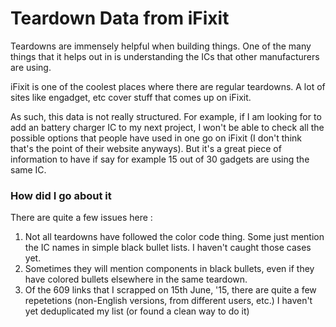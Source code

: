 Teardown Data from iFixit
======

Teardowns are immensely helpful when building things. One of the many things that it helps out in is understanding the ICs that other manufacturers are using.

iFixit is one of the coolest places where there are regular teardowns. A lot of sites like engadget, etc cover stuff that comes up on iFixit.

As such, this data is not really structured. For example, if I am looking for to add an battery charger IC to my next project, I won't be able to check all the possible options that people have used in one go on iFixit (I don't think that's the point of their website anyways). But it's a great piece of information to have if say for example 15 out of 30 gadgets are using the same IC. 


### How did I go about it
There are quite a few issues here :

1. Not all teardowns have followed the color code thing. Some just mention the IC names in simple black bullet lists. I haven't caught those cases yet.
2. Sometimes they will mention components in black bullets, even if they have colored bullets elsewhere in the same teardown.
3. Of the 609 links that I scrapped on 15th June, '15, there are quite a few repetetions (non-English versions, from different users, etc.) I haven't yet deduplicated my list (or found a clean way to do it)
